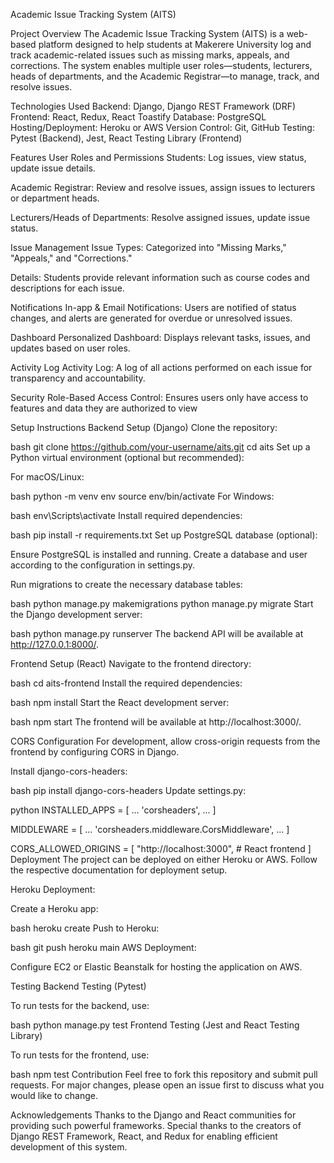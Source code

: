 

Academic Issue Tracking System (AITS)

Project Overview
The Academic Issue Tracking System (AITS) is a web-based platform designed to help students at Makerere University log and track academic-related issues such as missing marks, appeals, and corrections. The system enables multiple user roles—students, lecturers, heads of departments, and the Academic Registrar—to manage, track, and resolve issues.

Technologies Used
Backend: Django, Django REST Framework (DRF) Frontend: React, Redux, React Toastify Database: PostgreSQL Hosting/Deployment: Heroku or AWS Version Control: Git, GitHub Testing: Pytest (Backend), Jest, React Testing Library (Frontend)

Features
User Roles and Permissions
Students: Log issues, view status, update issue details.

Academic Registrar: Review and resolve issues, assign issues to lecturers or department heads.

Lecturers/Heads of Departments: Resolve assigned issues, update issue status.

Issue Management
Issue Types: Categorized into "Missing Marks," "Appeals," and "Corrections."

Details: Students provide relevant information such as course codes and descriptions for each issue.

Notifications
In-app & Email Notifications: Users are notified of status changes, and alerts are generated for overdue or unresolved issues.

Dashboard
Personalized Dashboard: Displays relevant tasks, issues, and updates based on user roles.

Activity Log
Activity Log: A log of all actions performed on each issue for transparency and accountability.

Security
Role-Based Access Control: Ensures users only have access to features and data they are authorized to view

Setup Instructions
Backend Setup (Django)
Clone the repository:

bash
git clone https://github.com/your-username/aits.git
cd aits
Set up a Python virtual environment (optional but recommended):

For macOS/Linux:

bash
python -m venv env
source env/bin/activate
For Windows:

bash
env\Scripts\activate
Install required dependencies:

bash
pip install -r requirements.txt
Set up PostgreSQL database (optional):

Ensure PostgreSQL is installed and running. Create a database and user according to the configuration in settings.py.

Run migrations to create the necessary database tables:

bash
python manage.py makemigrations
python manage.py migrate
Start the Django development server:

bash
python manage.py runserver
The backend API will be available at http://127.0.0.1:8000/.

Frontend Setup (React)
Navigate to the frontend directory:

bash
cd aits-frontend
Install the required dependencies:

bash
npm install
Start the React development server:

bash
npm start
The frontend will be available at http://localhost:3000/.

CORS Configuration
For development, allow cross-origin requests from the frontend by configuring CORS in Django.

Install django-cors-headers:

bash
pip install django-cors-headers
Update settings.py:

python
INSTALLED_APPS = [
    ...
    'corsheaders',
    ...
]

MIDDLEWARE = [
    ...
    'corsheaders.middleware.CorsMiddleware',
    ...
]

CORS_ALLOWED_ORIGINS = [
    "http://localhost:3000",  # React frontend
]
Deployment
The project can be deployed on either Heroku or AWS. Follow the respective documentation for deployment setup.

Heroku Deployment:

Create a Heroku app:

bash
heroku create
Push to Heroku:

bash
git push heroku main
AWS Deployment:

Configure EC2 or Elastic Beanstalk for hosting the application on AWS.

Testing
Backend Testing (Pytest)

To run tests for the backend, use:

bash
python manage.py test
Frontend Testing (Jest and React Testing Library)

To run tests for the frontend, use:

bash
npm test
Contribution
Feel free to fork this repository and submit pull requests. For major changes, please open an issue first to discuss what you would like to change.

Acknowledgements
Thanks to the Django and React communities for providing such powerful frameworks. Special thanks to the creators of Django REST Framework, React, and Redux for enabling efficient development of this system.
